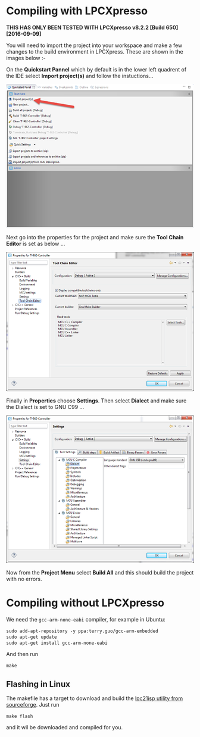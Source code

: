 # Compiling with LPCXpresso

__THIS HAS ONLY BEEN TESTED WITH LPCXpresso v8.2.2 [Build 650] [2016-09-09]__

You will need to import the project into your workspace and make a few changes to the build environment in LPCXpress. These are shown in the images below :-

On the __Quickstart Pannel__ which by default is in the lower left quadrent of the IDE select __Import project(s)__ and follow the instuctions...

![Quickstart Panel](/doc_img/import.png)

Next go into the properties for the project and make sure the __Tool Chain Editor__ is set as below ...

![Tool Chain Editor](/doc_img/toolchain.png)

Finally in __Properties__ choose __Settings__. Then select __Dialect__ and make sure the Dialect is set to GNU C99 ...

![SETTINGS DIALECT](/doc_img/dialect.png)

Now from the __Project Menu__ select __Build All__ and this should build the project with no errors.

# Compiling without LPCXpresso

We need the `gcc-arm-none-eabi` compiler, for example in Ubuntu:

```
sudo add-apt-repository -y ppa:terry.guo/gcc-arm-embedded
sudo apt-get update
sudo apt-get install gcc-arm-none-eabi
```

And then run

```
make
```

## Flashing in Linux

The makefile has a target to download and build the [lpc21isp utility from sourceforge](http://sourceforge.net/projects/lpc21isp/). Just run

```
make flash
```
and it wil be downloaded and compiled for you.
